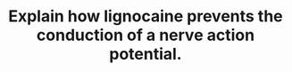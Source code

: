 ---
title: "Explain how lignocaine prevents the conduction of a nerve action potential."
entityType: SAQ
exam: PEX
college: ANZCA
year: 2003
sitting: A
question: 3
passRate: 37
EC_expectedDomains:
- "The content areas where marks were available could be split as follows: a) How lignocaine reached the site of action which might include differences between routes of delivery, nerve sites (e.g. peripheral vs. intrathecal), pH/pKa/ionisation relationships and principles of diffusion. b) Details of voltage gated sodium channel binding site and function, and lignocaine’s interaction with it. c) Channels/nodes blocked to prevent action potential propagation. Differential nerve fibre block and why it occurs"
EC_extraCredit: []
EC_errorsCommon:
- "An almost universal belief that only ionised axoplasmic lignocaine gains access to the channel (refer Miller 5th Ed: Ch 13, Cousins & Bridenbaugh 3rd Ed: Ch 2, Rang, Dale & Ritter 4th Ed: Ch 40)."
- "The relationship between pH/pKa/drug ionisation with some candidates producing correct diagrams but incorrectly interpreting them, suggesting rote learning but a lack of understanding."
- "Lignocaine binding to the various channel states."
- "Unlabelled/inaccurate time axes on action potential diagrams."
- "A small, but significant, group stated that lignocaine primarily acted at ligand gated sodium channels in synapses. Candidates who included correct material on anti-arrhythmic and toxic effects of lignocaine gained no extra marks because the material was not relevant to the question asked."
---